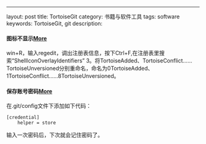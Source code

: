 ---
layout: post
title: TortoiseGit
category: 书籍与软件工具
tags: software
keywords: TortoiseGit, git
description: 

#### 图标不显示[More](http://blog.csdn.net/lishehe/article/details/8257545)

win+R，输入regedit，调出注册表信息，按下Ctrl+F,在注册表里搜索“ShellIconOverlayIdentifiers”
3。将TortoiseAdded、TortoiseConflict……TortoiseUnversioned分别重命名，命名为0TortoiseAdded、1TortoiseConflict……8TortoiseUnversioned。

#### 保存账号密码[More](http://my.oschina.net/jjyuangu/blog/232798?p=1)
在.git/config文件下添加如下代码：

```
[credential]
	helper = store
```

输入一次密码后，下次就会记住密码了。
